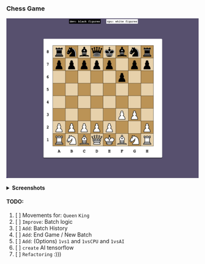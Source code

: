 ### Chess Game

![preview](./assets/preview.png)
<details>
  <summary><b>Screenshots</b></summary>

![preview2](./assets/preview2.png)
![preview2](./assets/preview3.png)
</details>

#### TODO:

1. [ ] Movements for: `Queen` `King`
2. [ ] `Improve`: Batch logic
3. [ ] `Add`: Batch History 
4. [ ] `Add`: End Game / New Batch
5. [ ] `Add`: (Options) `1vs1` and `1vsCPU` and `1vsAI`
6. [ ] `create` AI tensorflow
7. [ ] `Refactoring` :)))